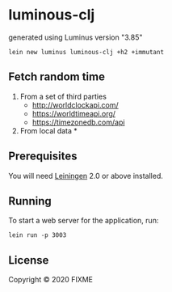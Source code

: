 # luminous-clj
generated using Luminus version "3.85"

`lein new luminus luminous-clj +h2 +immutant`

## Fetch random time
1. From a set of third parties
    * http://worldclockapi.com/
    * https://worldtimeapi.org/
    * https://timezonedb.com/api
2. From local data
    *   
## Prerequisites

You will need [Leiningen][1] 2.0 or above installed.

[1]: https://github.com/technomancy/leiningen

## Running

To start a web server for the application, run:

    lein run -p 3003

## License

Copyright © 2020 FIXME
